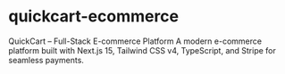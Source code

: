 # quickcart-ecommerce
QuickCart – Full-Stack E-commerce Platform A modern e-commerce platform built with Next.js 15, Tailwind CSS v4, TypeScript, and Stripe for seamless payments.
